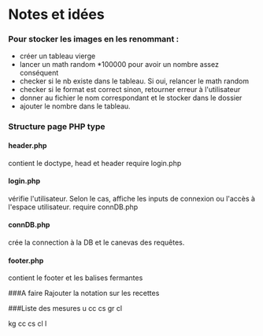 # Notes et idées

### Pour stocker les images en les renommant :
- créer un tableau vierge
- lancer un math random *100000 pour avoir un nombre assez conséquent
- checker si le nb existe dans le tableau. Si oui, relancer le math random
- checker si le format est correct sinon, retourner erreur à l'utilisateur
- donner au fichier le nom correspondant et le stocker dans le dossier
- ajouter le nombre dans le tableau. 


### Structure page PHP type

#### header.php

contient le doctype, head et header
require login.php

#### login.php
vérifie l'utilisateur. Selon le cas, affiche  les inputs de connexion ou l'accès à l'espace utilisateur.
require connDB.php

#### connDB.php
crée la connection à la DB et le canevas des requêtes.
 
 
#### footer.php
contient le footer et les balises fermantes



###A faire
Rajouter la notation sur les recettes

###Liste des mesures
u
cc
cs
gr
cl

kg
cc
cs
cl
l





